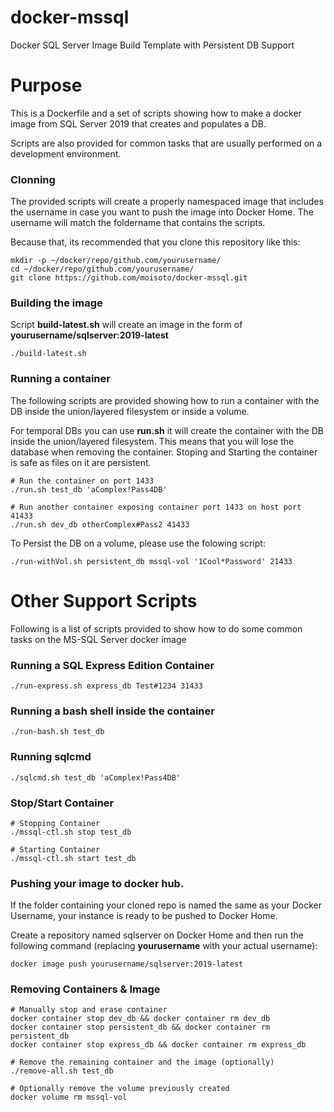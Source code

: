 # docker-mssql
 Docker SQL Server Image Build Template with Persistent DB Support

# Purpose
 This is a Dockerfile and a set of scripts showing how to make a docker image from SQL Server 2019 that creates and populates a DB. 
 
 Scripts are also provided for common tasks that are usually performed on a development environment.
 
### Clonning
 The provided scripts will create a properly namespaced image that includes the username in case you want to push the image into Docker Home. The username will match the foldername that contains the scripts. 
 
 Because that, its recommended that you clone this repository like this:
 ```
 mkdir -p ~/docker/repo/github.com/yourusername/
 cd ~/docker/repo/github.com/yourusername/
 git clone https://github.com/moisoto/docker-mssql.git
 ```
 
### Building the image
 Script **build-latest.sh** will create an image in the form of **yourusername/sqlserver:2019-latest**
 ```
 ./build-latest.sh
 
 ```
 
### Running a container
 
 The following scripts are provided showing how to run a container with the DB inside the union/layered filesystem or inside a volume.
  
 For temporal DBs you can use **run.sh** it will create the container with the DB inside the union/layered filesystem. This means that you will lose the database when removing the container. Stoping and Starting the container is safe as files on it are persistent.
 ```
 # Run the container on port 1433
 ./run.sh test_db 'aComplex!Pass4DB'
  
 # Run another container exposing container port 1433 on host port 41433
 ./run.sh dev_db otherComplex#Pass2 41433
 ```
  
 To Persist the DB on a volume, please use the folowing script:
 ```
 ./run-withVol.sh persistent_db mssql-vol '1Cool*Password' 21433
 ```
  
# Other Support Scripts
 Following is a list of scripts provided to show how to do some common tasks on the MS-SQL Server docker image

### Running a SQL Express Edition Container
```
./run-express.sh express_db Test#1234 31433
```

### Running a bash shell inside the container
 ```
 ./run-bash.sh test_db
 ```
 
### Running sqlcmd
 ```
 ./sqlcmd.sh test_db 'aComplex!Pass4DB'
 ```
 
### Stop/Start Container
 ```
 # Stopping Container
 ./mssql-ctl.sh stop test_db
 
 # Starting Container
 ./mssql-ctl.sh start test_db
 ```

### Pushing your image to docker hub.
 If the folder containing your cloned repo is named the same as your Docker Username, your instance is ready to be pushed to Docker Home. 
 
 Create a repository named sqlserver on Docker Home and then run the following command (replacing **yourusername** with your actual username):
 ```
 docker image push yourusername/sqlserver:2019-latest
 ```

### Removing Containers & Image
```
# Manually stop and erase container
docker container stop dev_db && docker container rm dev_db
docker container stop persistent_db && docker container rm persistent_db
docker container stop express_db && docker container rm express_db

# Remove the remaining container and the image (optionally)
./remove-all.sh test_db

# Optionally remove the volume previously created
docker volume rm mssql-vol
```

